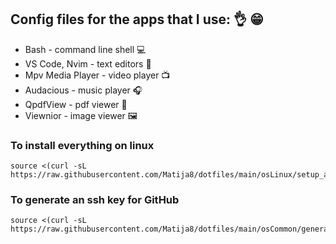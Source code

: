 ## Config files for the apps that I use: :ok_hand: :grin:

- Bash - command line shell :computer:
- VS Code, Nvim - text editors :memo:
- Mpv Media Player - video player :tv:
- Audacious - music player :headphones:
- QpdfView - pdf viewer :book:
- Viewnior - image viewer :framed_picture:

### To install everything on linux

```shell
source <(curl -sL https://raw.githubusercontent.com/Matija8/dotfiles/main/osLinux/setup_all.sh)
```

### To generate an ssh key for GitHub

```shell
source <(curl -sL https://raw.githubusercontent.com/Matija8/dotfiles/main/osCommon/generate_new_ssh_key.sh)
```

